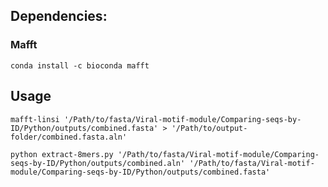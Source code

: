 ## Dependencies:
### Mafft

```conda install -c bioconda mafft```

## Usage
```mafft-linsi '/Path/to/fasta/Viral-motif-module/Comparing-seqs-by-ID/Python/outputs/combined.fasta' > '/Path/to/output-folder/combined.fasta.aln'```

```python extract-8mers.py '/Path/to/fasta/Viral-motif-module/Comparing-seqs-by-ID/Python/outputs/combined.aln' '/Path/to/fasta/Viral-motif-module/Comparing-seqs-by-ID/Python/outputs/combined.fasta'```